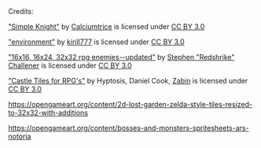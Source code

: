 Credits:

["Simple Knight"](https://opengameart.org/content/simple-knight) by [Calciumtrice](https://opengameart.org/users/calciumtrice) is licensed under [CC BY 3.0](https://creativecommons.org/licenses/by/3.0/us/)

["environment"](https://opengameart.org/content/environment) by [kirill777](https://opengameart.org/users/kirill777) is licensed under [CC BY 3.0](https://creativecommons.org/licenses/by/3.0/us/)

["16x16, 16x24, 32x32 rpg enemies--updated"](https://opengameart.org/content/16x16-16x24-32x32-rpg-enemies-updated) by [Stephen "Redshrike" Challener](https://opengameart.org/users/redshrike) is licensed under [CC BY 3.0](https://creativecommons.org/licenses/by/3.0/us/)

["Castle Tiles for RPG's"](https://opengameart.org/content/castle-tiles-for-rpgs) by Hyptosis, Daniel Cook, [Zabin](https://opengameart.org/users/zabin) is licensed under [CC BY 3.0](https://creativecommons.org/licenses/by/3.0/us/)

https://opengameart.org/content/2d-lost-garden-zelda-style-tiles-resized-to-32x32-with-additions

https://opengameart.org/content/bosses-and-monsters-spritesheets-ars-notoria
